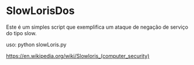 # SlowLorisDos
Este é um simples script que exemplifica um ataque de negação de serviço do tipo slow. 

uso: python slowLoris.py <ipAlvo>

https://en.wikipedia.org/wiki/Slowloris_(computer_security)
